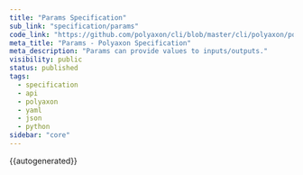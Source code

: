 ```yaml
---
title: "Params Specification"
sub_link: "specification/params"
code_link: "https://github.com/polyaxon/cli/blob/master/cli/polyaxon/polyflow/params/params.py"
meta_title: "Params - Polyaxon Specification"
meta_description: "Params can provide values to inputs/outputs."
visibility: public
status: published
tags:
  - specification
  - api
  - polyaxon
  - yaml
  - json
  - python
sidebar: "core"
---
```


{{autogenerated}}
